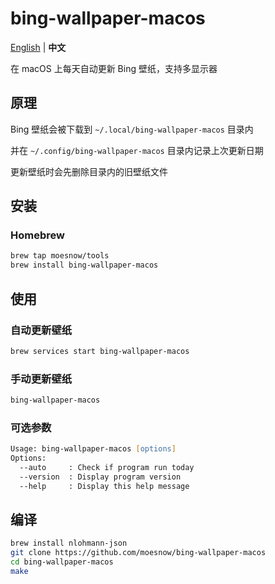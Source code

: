 # bing-wallpaper-macos

[English](./README.md) | **中文**

在 macOS 上每天自动更新 Bing 壁纸，支持多显示器

## 原理

Bing 壁纸会被下载到 `~/.local/bing-wallpaper-macos` 目录内

并在 `~/.config/bing-wallpaper-macos` 目录内记录上次更新日期

更新壁纸时会先删除目录内的旧壁纸文件

## 安装

### Homebrew

```zsh
brew tap moesnow/tools
brew install bing-wallpaper-macos
```

## 使用

### 自动更新壁纸

```zsh
brew services start bing-wallpaper-macos
```

### 手动更新壁纸

```zsh
bing-wallpaper-macos
```

### 可选参数

```zsh
Usage: bing-wallpaper-macos [options]
Options:
  --auto     : Check if program run today
  --version  : Display program version
  --help     : Display this help message
```

## 编译

```zsh
brew install nlohmann-json
git clone https://github.com/moesnow/bing-wallpaper-macos
cd bing-wallpaper-macos
make
```
